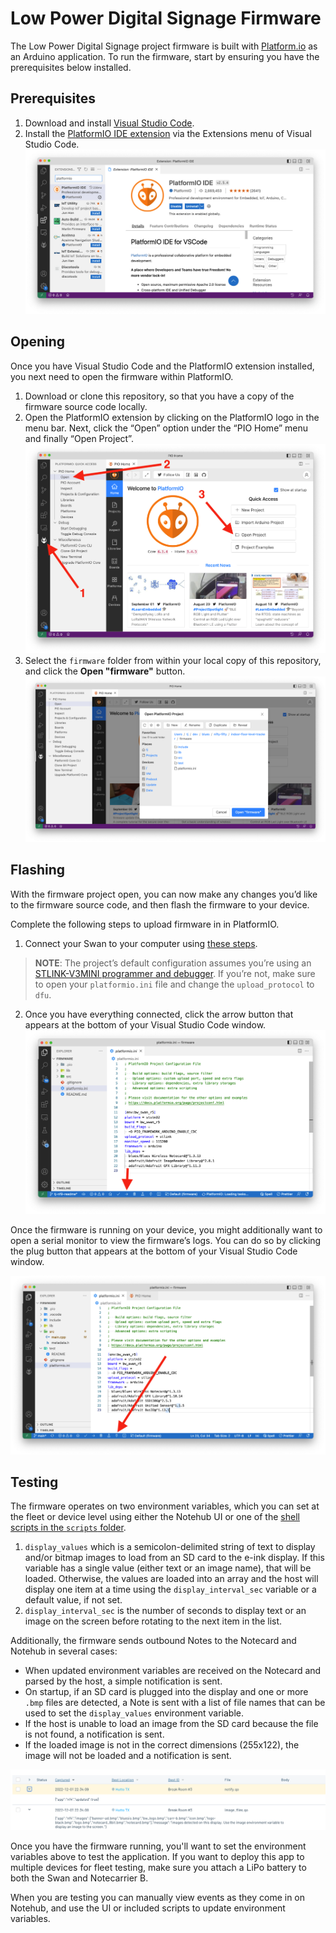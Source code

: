 # Low Power Digital Signage Firmware

The Low Power Digital Signage project firmware is built with [Platform.io](https://platformio.org/)
as an Arduino application. To run the firmware, start by ensuring you have
the prerequisites below installed.

## Prerequisites

1. Download and install [Visual Studio Code](https://code.visualstudio.com/).
1. Install the [PlatformIO IDE extension](https://marketplace.visualstudio.com/items?itemName=platformio.platformio-ide)
via the Extensions menu of Visual Studio Code.
![Visual Studio Code extensions menu with a search of "platformio"](../images/platformio-extension.png)

## Opening

Once you have Visual Studio Code and the PlatformIO extension installed, you next need
to open the firmware within PlatformIO.

1. Download or clone this repository, so that you have a copy of the firmware source
code locally.
1. Open the PlatformIO extension by clicking on the PlatformIO logo in the menu bar. Next,
click the “Open” option under the “PIO Home” menu  and finally “Open Project”.
![Instructions on how to open a project in PlatformIO](../images/platformio-open-project.png)
1. Select the `firmware` folder from within your local copy of this repository,
and click the **Open "firmware"** button.
![How to open the firmware folder in PlatformIO](../images/platformio-open-firmware.png)

## Flashing

With the firmware project open, you can now make any changes you’d like to the firmware
source code, and then flash the firmware to your device.

Complete the following steps to upload firmware in in PlatformIO.

1. Connect your Swan to your computer using [these steps](https://dev.blues.io/quickstart/swan-quickstart/#programming-swan-platformio).

> **NOTE**: The project’s default configuration assumes you’re using an
[STLINK-V3MINI programmer and debugger](https://shop.blues.com/products/stlink-v3mini).
If you’re not, make sure to open your `platformio.ini` file and change the `upload_protocol`
to `dfu`.

2. Once you have everything connected, click the arrow button that appears at the
bottom of your Visual Studio Code window.
![Uploading firmware in PlatformIO](../images/platformio-upload.png)

Once the firmware is running on your device, you might additionally want to open a serial
monitor to view the firmware’s logs. You can do so by clicking the plug button that appears
at the bottom of your Visual Studio Code window.

![Opening a serial monitor in PlatformIO](../images/platformio-serial-monitor.png)

## Testing

The firmware operates on two environment variables, which you can set at the fleet or device level using either the Notehub UI or one of the [shell scripts in the `scripts` folder](../scripts/).

1. `display_values` which is a semicolon-delimited string of text to display and/or bitmap images to load from an SD card to the e-ink display. If this variable has a single value (either text or an image name), that will be loaded. Otherwise, the values are loaded into an array and the host will display one item at a time using the `display_interval_sec` variable or a default value, if not set.
1. `display_interval_sec` is the number of seconds to display text or an image on the screen before rotating to the next item in the list.

Additionally, the firmware sends outbound Notes to the Notecard and Notehub in several cases:

- When updated environment variables are received on the Notecard and parsed by the host, a simple notification is sent.
- On startup, if an SD card is plugged into the display and one or more `.bmp` files are detected, a Note is sent with a list of file names that can be used to set the `display_values` environment variable.
- If the host is unable to load an image from the SD card because the file is not found, a notification is sent.
- If the loaded image is not in the correct dimensions (255x122), the image will not be loaded and a notification is sent.

![Example of Events sent by a display](../images/notehub-events.png)

Once you have the firmware running, you'll want to set the environment variables above to test the application. If you want to deploy this app to multiple devices for fleet testing, make sure you attach a LiPo battery to both the Swan and Notecarrier B.

When you are testing you can manually view events as they come in on Notehub, and use the UI or included scripts to update environment variables.